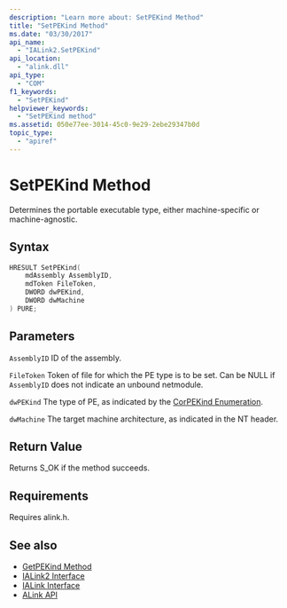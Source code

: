 ```yaml
---
description: "Learn more about: SetPEKind Method"
title: "SetPEKind Method"
ms.date: "03/30/2017"
api_name:
  - "IALink2.SetPEKind"
api_location:
  - "alink.dll"
api_type:
  - "COM"
f1_keywords:
  - "SetPEKind"
helpviewer_keywords:
  - "SetPEKind method"
ms.assetid: 050e77ee-3014-45c0-9e29-2ebe29347b0d
topic_type:
  - "apiref"
---
```

# SetPEKind Method

Determines the portable executable type, either machine-specific or machine-agnostic.

## Syntax

```cpp
HRESULT SetPEKind(
    mdAssembly AssemblyID,
    mdToken FileToken,
    DWORD dwPEKind,
    DWORD dwMachine
) PURE;
```

## Parameters

 `AssemblyID`
 ID of the assembly.

 `FileToken`
 Token of file for which the PE type is to be set. Can be NULL if `AssemblyID` does not indicate an unbound netmodule.

 `dwPEKind`
 The type of PE, as indicated by the [CorPEKind Enumeration](../metadata/corpekind-enumeration.md).

 `dwMachine`
 The target machine architecture, as indicated in the NT header.

## Return Value

 Returns S_OK if the method succeeds.

## Requirements

 Requires alink.h.

## See also

- [GetPEKind Method](../../../core/unmanaged-api/metadata/imetadataimport2-getpekind-method.md)
- [IALink2 Interface](ialink2-interface.md)
- [IALink Interface](ialink-interface.md)
- [ALink API](index.md)
